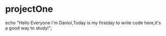 projectOne
==========
echo "Hello Everyone I'm Daniol,Today is my firstday to write code here,it's a good way to study!";
